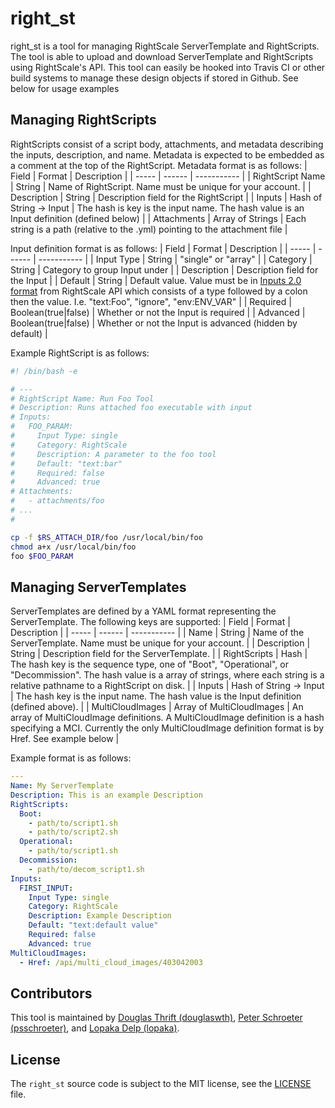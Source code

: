 # right_st

right_st is a tool for managing RightScale ServerTemplate and RightScripts. The tool is able to upload and download ServerTemplate and RightScripts using RightScale's API. This tool can easily be hooked into Travis CI or other build systems to manage these design objects if stored in Github. See below for usage examples

## Managing RightScripts

RightScripts consist of a script body, attachments, and metadata describing the inputs, description, and name. Metadata is expected to be embedded as a comment at the top of the RightScript. Metadata format is as follows:
| Field | Format | Description |
| ----- | ------ | ----------- |
| RightScript Name | String | Name of RightScript. Name must be unique for your account. |
| Description | String | Description field for the RightScript |
| Inputs | Hash of String -> Input | The hash is key is the input name. The hash value is an Input definition (defined below) |
| Attachments | Array of Strings | Each string is a path (relative to the .yml) pointing to the attachment file |

Input definition format is as follows:
| Field | Format | Description |
| ----- | ------ | ----------- |
| Input Type | String | "single" or "array" |
| Category | String | Category to group Input under |
| Description | Description field for the Input |
| Default | String | Default value. Value must be in [Inputs 2.0 format](http://reference.rightscale.com/api1.5/resources/ResourceInputs.html) from RightScale API which consists of a type followed by a colon then the value. I.e. "text:Foo", "ignore", "env:ENV_VAR" |
| Required | Boolean(true|false) | Whether or not the Input is required |
| Advanced | Boolean(true|false) | Whether or not the Input is advanced (hidden by default) |


Example RightScript is as follows:
```bash
#! /bin/bash -e

# ---
# RightScript Name: Run Foo Tool
# Description: Runs attached foo executable with input
# Inputs:
#   FOO_PARAM:
#     Input Type: single
#     Category: RightScale
#     Description: A parameter to the foo tool
#     Default: "text:bar"
#     Required: false
#     Advanced: true
# Attachments:
#   - attachments/foo
# ...
#

cp -f $RS_ATTACH_DIR/foo /usr/local/bin/foo
chmod a+x /usr/local/bin/foo
foo $FOO_PARAM
```


## Managing ServerTemplates

ServerTemplates are defined by a YAML format representing the ServerTemplate. The following keys are supported:
| Field | Format | Description |
| ----- | ------ | ----------- |
| Name | String | Name of the ServerTemplate. Name must be unique for your account. |
| Description | String | Description field for the ServerTemplate. |
| RightScripts | Hash | The hash key is the sequence type, one of "Boot", "Operational", or "Decommission". The hash value is a array of strings, where each string is a relative pathname to a RightScript on disk. |
| Inputs | Hash of String -> Input | The hash key is the input name. The hash value is the Input definition (defined above). |
| MultiCloudImages | Array of MultiCloudImages | An array of MultiCloudImage definitions. A MultiCloudImage definition is a hash specifying a MCI. Currently the only MultiCloudImage definition format is by Href. See example below |

Example format is as follows:
```yaml
---
Name: My ServerTemplate
Description: This is an example Description
RightScripts:
  Boot:
    - path/to/script1.sh
    - path/to/script2.sh
  Operational:
    - path/to/script1.sh
  Decommission:
    - path/to/decom_script1.sh
Inputs:
  FIRST_INPUT:
    Input Type: single
    Category: RightScale
    Description: Example Description
    Default: "text:default value"
    Required: false
    Advanced: true
MultiCloudImages:
  - Href: /api/multi_cloud_images/403042003
```

## Contributors

This tool is maintained by [Douglas Thrift (douglaswth)](https://github.com/douglaswth),
[Peter Schroeter (psschroeter)](https://github.com/psschroeter), and [Lopaka Delp (lopaka)](https://github.com/lopaka).

## License

The `right_st` source code is subject to the MIT license, see the
[LICENSE](https://github.com/douglaswth/right_st/blob/master/) file.
